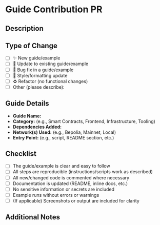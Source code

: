 # Guide Contribution PR

## Description

<!-- Briefly describe what this guide/example adds or updates. What problem does it solve or what use case does it demonstrate? -->

## Type of Change
- [ ] ✨ New guide/example
- [ ] 📝 Update to existing guide/example
- [ ] 🐛 Bug fix in a guide/example
- [ ] 🎨 Style/formatting update
- [ ] ♻️ Refactor (no functional changes)
- [ ] Other (please describe):

## Guide Details
- **Guide Name:**
- **Category:** (e.g., Smart Contracts, Frontend, Infrastructure, Tooling)
- **Dependencies Added:**
- **Network(s) Used:** (e.g., Bepolia, Mainnet, Local)
- **Entry Point:** (e.g., script, README section, etc.)

## Checklist
- [ ] The guide/example is clear and easy to follow
- [ ] All steps are reproducible (instructions/scripts work as described)
- [ ] All new/changed code is commented where necessary
- [ ] Documentation is updated (README, inline docs, etc.)
- [ ] No sensitive information or secrets are included
- [ ] Example runs without errors or warnings
- [ ] (If applicable) Screenshots or output are included for clarity

## Additional Notes

<!-- Add any other information, context, or screenshots here. --> 